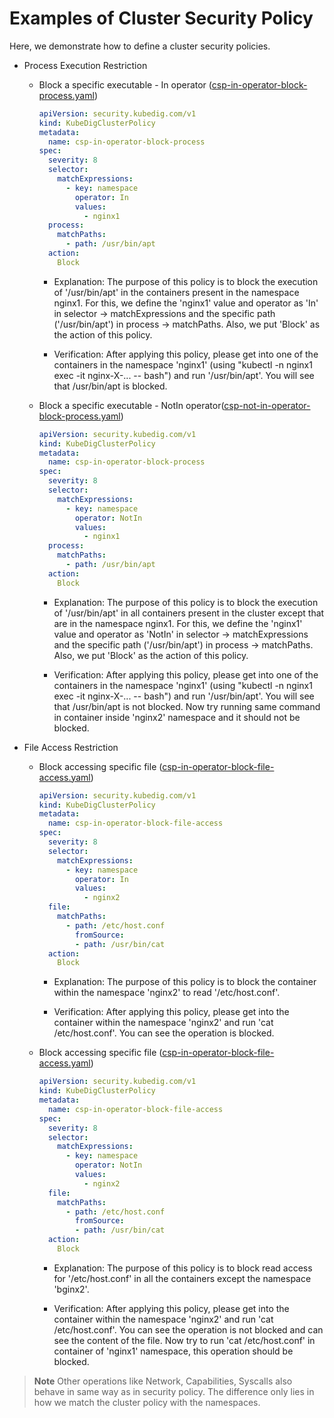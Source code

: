 # Examples of Cluster Security Policy

Here, we demonstrate how to define a cluster security policies.

* Process Execution Restriction
  * Block a specific executable - In operator \([csp-in-operator-block-process.yaml](../examples/nginx-csp/cluster-security-policies/csp-in-operator-block-process.yaml)\)

    ```yaml
    apiVersion: security.kubedig.com/v1
    kind: KubeDigClusterPolicy
    metadata:
      name: csp-in-operator-block-process
    spec:
      severity: 8
      selector:
        matchExpressions:
          - key: namespace
            operator: In
            values:
              - nginx1
      process:
        matchPaths:
          - path: /usr/bin/apt
      action:
        Block
    ```

    * Explanation: The purpose of this policy is to block the execution of '/usr/bin/apt' in the containers present in the namespace nginx1. For this, we define the 'nginx1' value and operator as 'In' in selector -&gt; matchExpressions and the specific path \('/usr/bin/apt'\) in process -&gt; matchPaths. Also, we put 'Block' as the action of this policy.

    * Verification: After applying this policy, please get into one of the containers in the namespace 'nginx1' \(using "kubectl -n nginx1 exec -it nginx-X-... -- bash"\) and run '/usr/bin/apt'. You will see that /usr/bin/apt is blocked.

  * Block a specific executable - NotIn operator\([csp-not-in-operator-block-process.yaml](../examples/nginx-csp/cluster-security-policies/csp-not-in-operator-block-process.yaml)\)

    ```yaml
    apiVersion: security.kubedig.com/v1
    kind: KubeDigClusterPolicy
    metadata:
      name: csp-in-operator-block-process
    spec:
      severity: 8
      selector:
        matchExpressions:
          - key: namespace
            operator: NotIn
            values:
              - nginx1
      process:
        matchPaths:
          - path: /usr/bin/apt
      action:
        Block
    ```

    * Explanation: The purpose of this policy is to block the execution of '/usr/bin/apt' in all containers present in the cluster except that are in the namespace nginx1. For this, we define the 'nginx1' value and operator as 'NotIn' in selector -&gt; matchExpressions and the specific path \('/usr/bin/apt'\) in process -&gt; matchPaths. Also, we put 'Block' as the action of this policy.

    * Verification: After applying this policy, please get into one of the containers in the namespace 'nginx1' \(using "kubectl -n nginx1 exec -it nginx-X-... -- bash"\) and run '/usr/bin/apt'. You will see that /usr/bin/apt is not blocked. Now try running same command in container inside 'nginx2' namespace and it should not be blocked.

* File Access Restriction
  * Block accessing specific file \([csp-in-operator-block-file-access.yaml](../examples/nginx-csp/cluster-security-policies/csp-in-operator-block-file-access.yaml)\)

    ```yaml
    apiVersion: security.kubedig.com/v1
    kind: KubeDigClusterPolicy
    metadata:
      name: csp-in-operator-block-file-access
    spec:
      severity: 8
      selector:
        matchExpressions:
          - key: namespace
            operator: In
            values:
              - nginx2
      file:
        matchPaths:
          - path: /etc/host.conf
            fromSource:
            - path: /usr/bin/cat
      action:
        Block

    ```

    * Explanation: The purpose of this policy is to block the container within the namespace 'nginx2' to read '/etc/host.conf'.

    * Verification: After applying this policy, please get into the container within the namespace 'nginx2' and run 'cat /etc/host.conf'. You can see the  operation is blocked.

  * Block accessing specific file \([csp-in-operator-block-file-access.yaml](../examples/nginx-csp/cluster-security-policies/csp-in-operator-block-file-access.yaml)\)

    ```yaml
    apiVersion: security.kubedig.com/v1
    kind: KubeDigClusterPolicy
    metadata:
      name: csp-in-operator-block-file-access
    spec:
      severity: 8
      selector:
        matchExpressions:
          - key: namespace
            operator: NotIn
            values:
              - nginx2
      file:
        matchPaths:
          - path: /etc/host.conf
            fromSource:
            - path: /usr/bin/cat
      action:
        Block

    ```

    * Explanation: The purpose of this policy is to block read access for '/etc/host.conf' in all the containers except the namespace 'bginx2'.

    * Verification: After applying this policy, please get into the container within the namespace 'nginx2' and run 'cat /etc/host.conf'. You can see the  operation is not blocked and can see the content of the file. Now try to run 'cat /etc/host.conf' in container of 'nginx1' namespace, this operation should be blocked.

> **Note** Other operations like Network, Capabilities, Syscalls also behave in same way as in security policy. The difference only lies in how we match the cluster policy with the namespaces.

